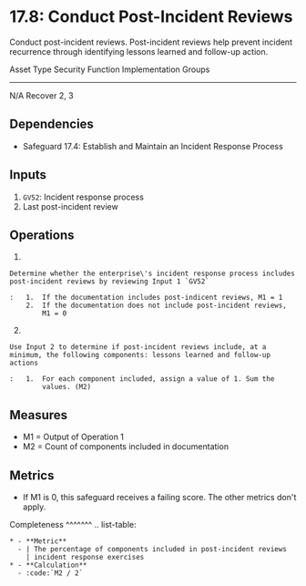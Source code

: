# 17.8: Conduct Post-Incident Reviews

Conduct post-incident reviews. Post-incident reviews help prevent
incident recurrence through identifying lessons learned and follow-up
action.

  Asset Type   Security Function   Implementation Groups
  ------------ ------------------- -----------------------
  N/A          Recover             2, 3

## Dependencies

-   Safeguard 17.4: Establish and Maintain an Incident Response Process

## Inputs

1.  `GV52`: Incident response process
2.  Last post-incident review

## Operations

1.  

    Determine whether the enterprise\'s incident response process includes post-incident reviews by reviewing Input 1 `GV52`

    :   1.  If the documentation includes post-indicent reviews, M1 = 1
        2.  If the documentation does not include post-incident reviews,
            M1 = 0

2.  

    Use Input 2 to determine if post-incident reviews include, at a minimum, the following components: lessons learned and follow-up actions

    :   1.  For each component included, assign a value of 1. Sum the
            values. (M2)

## Measures

-   M1 = Output of Operation 1
-   M2 = Count of components included in documentation

## Metrics

-   If M1 is 0, this safeguard receives a failing score. The other
    metrics don\'t apply.

Completeness \^\^\^\^\^\^\^ .. list-table:

    * - **Metric**
      - | The percentage of components included in post-incident reviews
        | incident response exercises
    * - **Calculation**
      - :code:`M2 / 2`
